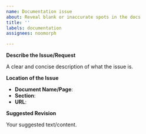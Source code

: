 ```yaml
---
name: Documentation issue
about: Reveal blank or inaccurate spots in the docs
title: ''
labels: documentation
assignees: noomorph

---
```


**Describe the Issue/Request**

A clear and concise description of what the issue is.

**Location of the Issue**

- **Document Name/Page**: 
- **Section**: 
- **URL**: 

**Suggested Revision**

Your suggested text/content.
